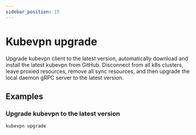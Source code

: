 ```yaml
---
sidebar_position: 15
---
```


# Kubevpn upgrade

Upgrade kubevpn client to the latest version, automatically download and install the latest kubevpn from GitHub.
Disconnect from all k8s clusters, leave proxied resources, remove all sync resources, and then upgrade the local
daemon gRPC server to the latest version.

## Examples

### Upgrade kubevpn to the latest version

```bash
kubevpn upgrade
```